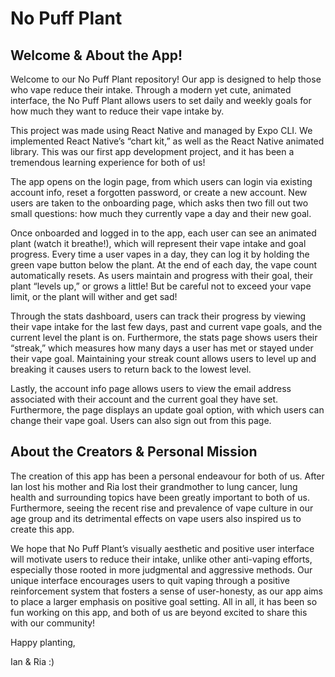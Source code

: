 # No Puff Plant

## Welcome & About the App!
  Welcome to our No Puff Plant repository! Our app is designed to help those who vape reduce their intake. Through a modern yet cute, animated interface, the No Puff Plant allows users to set daily and weekly goals for how much they want to reduce their vape intake by.
  
  This project was made using React Native and managed by Expo CLI. We implemented React Native’s “chart kit,” as well as the React Native animated library. This was our first app development project, and it has been a tremendous learning experience for both of us!
  
  The app opens on the login page, from which users can login via existing account info, reset a forgotten password, or create a new account. New users are taken to the onboarding page, which asks then two fill out two small questions: how much they currently vape a day and their new goal.
  
  Once onboarded and logged in to the app, each user can see an animated plant (watch it breathe!), which will represent their vape intake and goal progress. Every time a user vapes in a day, they can log it by holding the green vape button below the plant. At the end of each day, the vape count automatically resets. As users maintain and progress with their goal, their plant “levels up,” or grows a little! But be careful not to exceed your vape limit, or the plant will wither and get sad!
  
  Through the stats dashboard, users can track their progress by viewing their vape intake for the last few days, past and current vape goals, and the current level the plant is on. Furthermore, the stats page shows users their “streak,” which measures how many days a user has met or stayed under their vape goal. Maintaining your streak count allows users to level up and breaking it causes users to return back to the lowest level.
  
Lastly, the account info page allows users to view the email address associated with their account and the current goal they have set. Furthermore, the page displays an update goal option, with which users can change their vape goal. Users can also sign out from this page.

## About the Creators & Personal Mission
  The creation of this app has been a personal endeavour for both of us. After Ian lost his mother and Ria lost their grandmother to lung cancer, lung health and surrounding topics have been greatly important to both of us. Furthermore, seeing the recent rise and prevalence of vape culture in our age group and its detrimental effects on vape users also inspired us to create this app.
  
  We hope that No Puff Plant’s visually aesthetic and positive user interface will motivate users to reduce their intake, unlike other anti-vaping efforts, especially those rooted in more judgmental and aggressive methods. Our unique interface encourages users to quit vaping through a positive reinforcement system that fosters a sense of user-honesty, as our app aims to place a larger emphasis on positive goal setting. All in all, it has been so fun working on this app, and both of us are beyond excited to share this with our community!
  

Happy planting,

Ian & Ria :)
